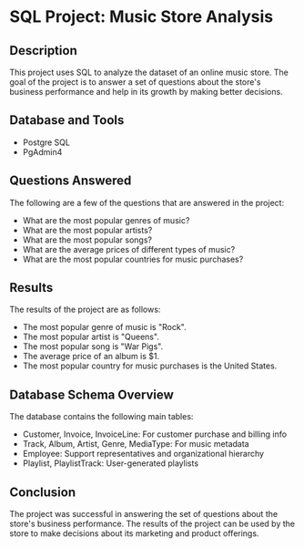 # SQL Project: Music Store Analysis

## Description

This project uses SQL to analyze the dataset of an online music store. The goal of the project is to answer a set of questions about the store's business performance and help in its growth by making better decisions.

## Database and Tools

* Postgre SQL
* PgAdmin4

## Questions Answered

The following are a few of the questions that are answered in the project:

* What are the most popular genres of music?
* What are the most popular artists?
* What are the most popular songs?
* What are the average prices of different types of music?
* What are the most popular countries for music purchases?

## Results

The results of the project are as follows:

* The most popular genre of music is "Rock".
* The most popular artist is "Queens".
* The most popular song is "War Pigs".
* The average price of an album is $1.
* The most popular country for music purchases is the United States.
## Database Schema Overview

The database contains the following main tables:

* Customer, Invoice, InvoiceLine: For customer purchase and billing info
* Track, Album, Artist, Genre, MediaType: For music metadata
* Employee: Support representatives and organizational hierarchy
* Playlist, PlaylistTrack: User-generated playlists

## Conclusion

The project was successful in answering the set of questions about the store's business performance. The results of the project can be used by the store to make decisions about its marketing and product offerings.
